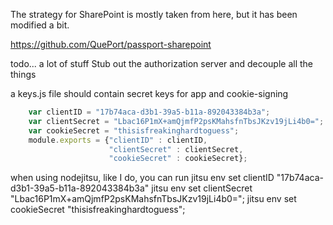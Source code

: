 
The strategy for SharePoint is mostly taken from here, but it has been 
modified a bit.

https://github.com/QuePort/passport-sharepoint

todo... a lot of stuff
Stub out the authorization server and decouple all the things

a keys.js file should contain secret keys for app and cookie-signing
```javascript
    var clientID = "17b74aca-d3b1-39a5-b11a-892043384b3a";
    var clientSecret = "Lbac16P1mX+amQjmfP2psKMahsfnTbsJKzv19jLi4b0=";
    var cookieSecret = "thisisfreakinghardtoguess";
    module.exports = {"clientID" : clientID,
                      "clientSecret" : clientSecret,
                      "cookieSecret" : cookieSecret};
```
when using nodejitsu, like I do, you can run
    jitsu env set clientID "17b74aca-d3b1-39a5-b11a-892043384b3a"
    jitsu env set clientSecret "Lbac16P1mX+amQjmfP2psKMahsfnTbsJKzv19jLi4b0=";
    jitsu env set cookieSecret "thisisfreakinghardtoguess";


